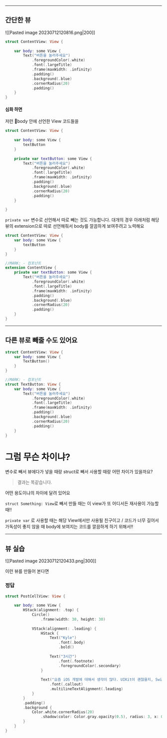 
___

## 간단한 뷰

![[Pasted image 20230712120816.png|200]]

```swift
struct ContentView: View {
    
    var body: some View {
        Text("버튼을 눌러주세요")
            .foregroundColor(.white)
            .font(.largeTitle)
            .frame(maxWidth: .infinity)
            .padding()
            .background(.blue)
            .cornerRadius(20)
            .padding()
    }
}
```



#### 심화 하면

저런 body 안에 선언한 View 코드들을
```swift
struct ContentView: View {
    
    var body: some View {
        textButton
    }
    
    private var textButton: some View {
        Text("버튼을 눌러주세요")
            .foregroundColor(.white)
            .font(.largeTitle)
            .frame(maxWidth: .infinity)
            .padding()
            .background(.blue)
            .cornerRadius(20)
            .padding()
    }    
    
}
```

`private var` 변수로 선언해서 따로 빼는 것도 가능합니다.
대개의 경우 아래처럼 해당 뷰의 extension으로 따로 선언해줘서 
body를 깔끔하게 보여주려고 노력해요

```swift
struct ContentView: View {    
    var body: some View {
        textButton        
    }
}

//MARK: - 컴포넌트
extension ContentView {	
    private var textButton: some View {
        Text("버튼을 눌러주세요")
            .foregroundColor(.white)
            .font(.largeTitle)
            .frame(maxWidth: .infinity)
            .padding()
            .background(.blue)
            .cornerRadius(20)
            .padding()
    }
}
```


___

## 다른 뷰로 빼줄 수도 있어요

```swift
struct ContentView: View {    
    var body: some View {
        TextButton()
    }
}

//MARK: - 컴포넌트
struct TextButton: View {
    var body: some View {
        Text("버튼을 눌러주세요")
            .foregroundColor(.white)
            .font(.largeTitle)
            .frame(maxWidth: .infinity)
            .padding()
            .background(.blue)
            .cornerRadius(20)
            .padding()
    }
}
```


# 그럼 무슨 차이냐?
변수로 빼서 뷰에다가 넣을 때랑 struct로 빼서 사용할 때랑 어떤 차이가 있을까요?

> 결과는 똑같습니다.

어떤 용도이냐의 차이에 달려 있어요

`struct Something: View`로 빼서 만들 때는
이 view가 또 어디서든 재사용이 가능할 때!!

`private var` 로 사용할 때는 
해당 View에서만 사용될 친구이고 / 코드가 너무 길어서 가독성이 좋지 않을 때
body에 보여지는 코드를 깔끔하게 하기 위해서!!


___
## 뷰 실습

![[Pasted image 20230712120433.png|300]]

이런 뷰를 만들어 본다면

### 정답


```swift
struct PostCellView: View {
    
    var body: some View {
        HStack(alignment: .top) {
            Circle()
                .frame(width: 30, height: 30)
            
            VStack(alignment: .leading) {
                HStack {
                    Text("Kyle")
                        .font(.body)
                        .bold()
                    
                    Text("3시간")
                        .font(.footnote)
                        .foregroundColor(.secondary)
                }
                
                Text("요즘 iOS 개발에 대해서 생각이 많다. UIKit이 괜찮을지, SwiftUI가 괜찮을지 프로토콜 같은 것들 배워서 아키텍쳐를 알아야 할지 궁금쓰...")
                    .font(.callout)
                    .multilineTextAlignment(.leading)
            }
        }
        .padding()
        .background {
            Color.white.cornerRadius(20)
                .shadow(color: Color.gray.opacity(0.5), radius: 3, x: 0, y: 3)
        }
    }
}
```